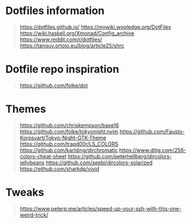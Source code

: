 # Dotfiles information
> https://dotfiles.github.io/
> https://mywiki.wooledge.org/DotFiles
> https://wiki.haskell.org/Xmonad/Config_archive
> https://www.reddit.com/r/dotfiles/
> https://tanguy.ortolo.eu/blog/article25/shrc

# Dotfile repo inspiration
> https://github.com/folke/dot

# Themes
> https://github.com/chriskempson/base16
> https://github.com/folke/tokyonight.nvim
> https://github.com/Fausto-Korpsvart/Tokyo-Night-GTK-Theme
> https://github.com/trapd00r/LS_COLORS
> https://github.com/karlding/dirchromatic
> https://www.ditig.com/256-colors-cheat-sheet
> https://github.com/peterhellberg/dircolors-jellybeans
> https://github.com/seebi/dircolors-solarized
> https://github.com/sharkdp/vivid

# Tweaks
> https://www.peterp.me/articles/speed-up-your-ssh-with-this-one-weird-trick/
